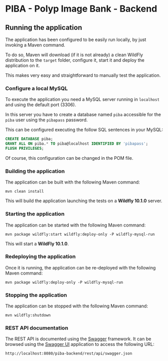 # PIBA - Polyp Image Bank - Backend

## Running the application
The application has been configured to be easily run locally, by just invoking
a Maven command.

To do so, Maven will download (if it is not already) a clean WildFly
distribution to the `target` folder, configure it, start it and deploy the
application on it.

This makes very easy and straightforward to manually test the application.

### Configure a local MySQL
To execute the application you need a MySQL server running in `localhost` and
using the default port (3306).

In this server you have to create a database named `piba` accessible for the
`piba` user using the `pibapass` password.

This can be configured executing the follow SQL sentences in your MySQL:

```SQL
CREATE DATABASE piba;
GRANT ALL ON piba.* TO piba@localhost IDENTIFIED BY 'pibapass';
FLUSH PRIVILEGES;
```

Of course, this configuration can be changed in the POM file.

### Building the application
The application can be built with the following Maven command:

```
mvn clean install
```

This will build the application launching the tests on a **Wildfly 10.1.0**
server.

### Starting the application
The application can be started with the following Maven command:

```
mvn package wildfly:start wildfly:deploy-only -P wildfly-mysql-run
```

This will start a **WildFly 10.1.0**.

### Redeploying the application
Once it is running, the application can be re-deployed with the following Maven
command:

```
mvn package wildfly:deploy-only -P wildfly-mysql-run
```

### Stopping the application
The application can be stopped with the following Maven command:

```
mvn wildfly:shutdown
```

### REST API documentation
The REST API is documented using the [Swagger](https://swagger.io/) framework.
It can be browsed using the [Swagger UI](http://petstore.swagger.io/)
application to access the following URL:

```
http://localhost:8080/piba-backend/rest/api/swagger.json
```